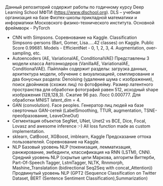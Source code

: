 Данный репозиторий содержит работы по годичному курсу Deep Learning School МФТИ (https://www.dlschool.org).
DLS – учебная организация на базе Физтех-школы прикладной математики и информатики Московского физико-технического института.
Основной фреймворк - PyTorch
* CNN with Simpsons. Соревнование на Kaggle.
Classification Simpsons-persons (Bart, Gomer, Lisa.....42 classes) on Kaggle. Public Score 0.99681. Models - EfficientNet - 0, 1, 2, 3, 4. Augmentation, over-sampling, etc.
* Autoencoders (AE, VariationalAE, ConditionalVAE)
Представлены 3 модели класса Автоэнкодеров (VanillaAE, VariationalAE, ConditionalVAE). Пайплайн содержит разделы: загрузка данных, архитектура модели, обучение с визуализацией, семплирование и два бонусных раздела: Denoising (удаление шума с изображения), поиск двойников (схожих лиц) по фотофрейму. Размер латентного пространства для обработки фотографий равен 512, исходный shape изображения (128,128,3). Сжатие 96 раз. Лосс 0.000777. Для обработки MNIST latent_dim = 4.
* GAN (convolution). Face peoples.
Генератор лиц людей на базе сверточных GAN-сетей (LabelSmoothing, TTUR, augmentation, TSNE-преобразование, LeaveOneOut)
* Сегментация объектов
SegNet, UNet, Unet2 vs BCE, Dice, Focal, Lovasz and awesome inference :-) All loss function made as custom implementation.
* sklearn, CatBoost, XGBoost, imblearn, Kaggle
Предсказание оттока пользователей. Соревнование на Kaggle.
* NLP
Базовый уровень NLP (токенизация, лемматизация, ранжирование, эмбединги, классификация на RNN (LSTM), CNN).
Средний уровень NLP (скрытые цепи Маркова, алгоритм Виттерби, Part-Of-Speech Tagger, LstmTagger, NLTK, Rnnmorph,
Mashine_Translatation (bidirectional Seq2Seq with concat_Attention))
Продвинутый уровень NLP (GPT2 (Sequence Classification on Twitter Dataset, BERT (Sentence Sentiment Classification),Summarization)
